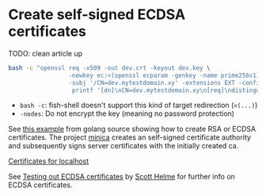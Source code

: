 # Create self-signed ECDSA certificates

TODO: clean article up

```bash
bash -c "openssl req -x509 -out dev.crt -keyout dev.key \
                 -newkey ec:<(openssl ecparam -genkey -name prime256v1) -nodes \
                 -subj '/CN=dev.mytestdomain.xy' -extensions EXT -config <( \
                  printf '[dn]\nCN=dev.mytestdomain.xy\n[req]\ndistinguished_name = dn\n[EXT]\nsubjectAltName=DNS:dev1.mytestdomain.xy, DNS:dev2.mytestdomain.xy, DNS:dev3.mytestdomain.xy\nkeyUsage=digitalSignature\nextendedKeyUsage=serverAuth')"
```

* `bash -c`: fish-shell doesn't support this kind of target redirection (`<(...)`)
* `-nodes`: Do not encrypt the key (meaning no password protection)

See [this example](https://golang.org/src/crypto/tls/generate_cert.go) from golang source showing how to create RSA or ECDSA certificates.
The project [minica](https://github.com/jsha/minica) creates an self-signed certificate authority and subsequently signs server certificates with the initially created ca.

[Certificates for localhost](https://letsencrypt.org/docs/certificates-for-localhost/)

See [Testing out ECDSA certificates](https://scotthelme.co.uk/ecdsa-certificates/) by [Scott Helme](https://scotthelme.co.uk) for further info on ECDSA certificates.
